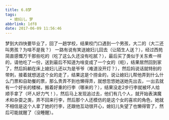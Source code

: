 ```yaml
---
title: 6.8梦
tags:
  - 媳妇儿，梦
abbrlink: 1df8
date: 2017-06-09 11:56:46
---
```

梦到大四快要毕业了，回了一趟学校，结果校门口遇到一个男孩，大二的（大二还叫男孩？为啥不是我？）
一路有说有笑送媳妇儿回去（让陌生人送？），经过西苑简直感慨万千那些吃的（吃了这么久还没有吃腻？），最后买了类似于关东煮一样的，请他吃了一份，送到最后不知道为啥变成了一个女的（呃），结果居然回到家了，然后妈躺在床上媳妇儿还以为是爷爷（难道没开灯？），然后妈说话就特别的带刺，接着就想送这个女的走了，结果这是个捞金的，说让媳妇儿帮他弄到什么什么门票和自助餐的票，那么贵弄不到也懒得弄，就想忽悠她送她先出去，一出去就有一个好长的楼梯，搬着好重的行李（哪来的？），结果没走2步行李就被坏人给顺手拿了（坏人好力气！），然后马上发现追过去，他们有几个人，就开始表演魔术和杂耍之类，弄不回来行李，然后那个人还模仿的是这个女的喜欢的角色，她就不相信是这个人拿了她的行李，还跟他互动很开心，媳妇儿失望了也懒得管了，然后可能就醒了（没睡醒）。